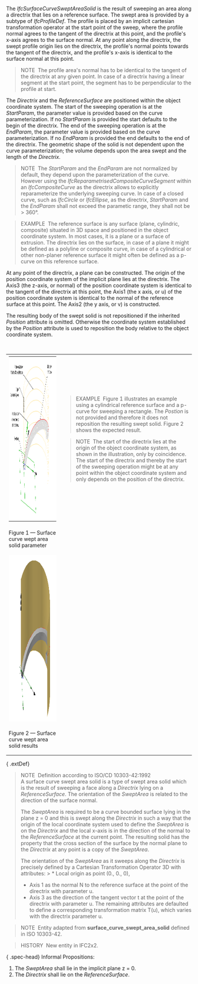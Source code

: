 ﻿The _IfcSurfaceCurveSweptAreaSolid_ is the result of sweeping an area along a directrix that lies on a reference surface. The swept area is provided by a subtype of _IfcProfileDef_. The profile is placed by an implicit cartesian transformation operator at the start point of the sweep, where the profile normal agrees to the tangent of the directrix at this point, and the profile's x-axis agrees to the surface normal. At any point along the directrix, the swept profile origin lies on the directrix, the profile's normal points towards the tangent of the directrix, and the profile's x-axis is identical to the surface normal at this point.

> NOTE&nbsp; The profile area's normal has to be identical to the tangent of the directrix at any given point. In case of a directrix having a linear segment at the start point, the segment has to be perpendicular to the profile at start.

The _Directrix_ and the _ReferenceSurface_ are positioned within the object coordinate system. The start of the sweeping operation is at the _StartParam_, the parameter value is provided based on the curve parameterization. If no _StartParam_ is provided the start defaults to the begin of the directrix. The end of the sweeping operation is at the _EndParam_, the parameter value is provided based on the curve parameterization. If no _EndParam_ is provided the end defaults to the end of the directrix. The geometric shape of the solid is not dependent upon the curve parameterization; the volume depends upon the area swept and the length of the _Directrix_.

> NOTE&nbsp; The _StartParam_ and the _EndParam_ are not normalized by default, they depend upon the parameterization of the curve. However using the _IfcReparametrisedCompositeCurveSegment_ within an _IfcCompositeCurve_ as the directrix allows to explicitly reparameterize the underlying sweeping curve. In case of a closed curve, such as _IfcCircle_ or _IfcEllipse_, as the directrix, _StartParam_ and the _EndParam_ shall not exceed the parametic range, they shall not be &gt; 360&deg;.

> EXAMPLE&nbsp; The reference surface is any surface (plane, cylindric, composite) situated in 3D space and positioned in the object coordinate system. In most cases, it is a plane or a surface of extrusion. The directrix lies on the surface, in case of a plane it might be defined as a polyline or composite curve, in case of a cylindrical or other non-planer reference surface it might often be defined as a p-curve on this reference surface.

At any point of the directrix, a plane can be constructed. The origin of the position coordinate system of the implicit plane lies at the directrix. The Axis3 (the z-axis, or normal) of the position coordinate system is identical to the tangent of the directrix at this point, the Axis1 (the x axis, or u) of the position coordinate system is identical to the normal of the reference surface at this point. The Axis2 (the y axis, or v) is constructed.

The resulting body of the swept solid is not repositioned if the inherited _Position_ attribute is omitted. Otherwise the coordinate system established by the _Position_ attribute is used to reposition the body relative to the object coordinate system.

&nbsp;

<table border="0" cellpadding="2" cellspacing="2" summary="surface curve wept area solid">
<tr>
<td><img src="../../../../../../figures/ifcsurfacecurvesweptareasolid_01.png" alt="surface curve wept area solid" width="600" height="450"></td>
<td><blockquote class="example">EXAMPLE&nbsp; Figure 1 illustrates an example using a cylindrical reference surface and a p-curve for sweeping a rectangle. The <em>Postion</em> is not provided and therefore it does not reposition the resulting swept solid. Figure 2 shows the expected result.</blockquote>
<blockquote class="note">NOTE&nbsp; The start of the directrix lies at the origin of the object coordinate system, as shown in the illustration,
only by coincidence. The start of the directrix and thereby the start of the sweeping operation might be at any point within the object coordinate 
system and only depends on the position of the directrix.</blockquote></td>
</tr>
<tr>
<td>
<p class="figure">Figure 1 &mdash; Surface curve wept area solid parameter</p>
</td>
<td>&nbsp;</td>
</tr>
<tr>
<td><img src="../../../../../../figures/ifcsurfacecurvesweptareasolid_02.png" alt="surface curve wept area solid" width="600" height="450"></td>
</tr>
<tr>
<td>
<p class="figure">Figure 2 &mdash; Surface curve wept area solid results</p>
</td>
</tr>
</table>

{ .extDef}
> NOTE&nbsp; Definition according to ISO/CD 10303-42:1992  
> A surface curve swept area solid is a type of swept area solid which is the result of sweeping a face along a _Directrix_ lying on a _ReferenceSurface_. The orientation of the _SweptArea_ is related to the direction of the surface normal.  
>   
> The _SweptArea_ is required to be a curve bounded surface lying in the plane z = 0 and this is swept along the _Directrix_ in such a way that the origin of the local coordinate system used to define the _SweptArea_ is on the _Directrix_ and the local x-axis is in the direction of the normal to the _ReferenceSurface_ at the current point. The resulting solid has the property that the cross section of the surface by the normal plane to the _Directrix_ at any point is a copy of the _SweptArea_.  
>   
> The orientation of the _SweptArea_ as it sweeps along the _Directrix_ is precisely defined by a Cartesian Transformation Operator 3D with attributes: > * Local origin as point (0., 0., 0),
> * Axis 1 as the normal N to the reference surface at the point of the directrix with parameter u.
> * Axis 3 as the direction of the tangent vector t at the point of the directrix with parameter u.   The remaining attributes are defaulted to define a corresponding transformation matrix T(u), which varies with the directrix parameter u.

> NOTE&nbsp; Entity adapted from **surface_curve_swept_area_solid** defined in ISO 10303-42.

> HISTORY&nbsp; New entity in IFC2x2.

{ .spec-head}
Informal Propositions:

1. The _SweptArea_ shall lie in the implicit plane z = 0.
2. The _Directrix_ shall lie on the _ReferenceSurface_.
